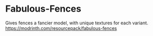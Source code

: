 # Fabulous-Fences
Gives fences a fancier model, with unique textures for each variant. https://modrinth.com/resourcepack/fabulous-fences
